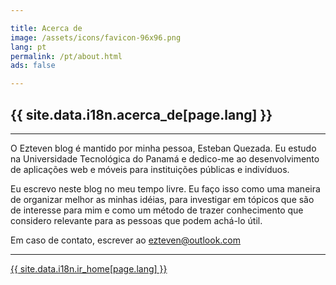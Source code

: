 ```yaml
---

title: Acerca de
image: /assets/icons/favicon-96x96.png
lang: pt
permalink: /pt/about.html
ads: false

---
```


## {{ site.data.i18n.acerca_de[page.lang] }}

---

O Ezteven blog é mantido por minha pessoa, Esteban Quezada. Eu estudo na Universidade Tecnológica do Panamá e dedico-me ao desenvolvimento de aplicações web e móveis para instituições públicas e indivíduos.

Eu escrevo neste blog no meu tempo livre. Eu faço isso como uma maneira de organizar melhor as minhas idéias, para investigar em tópicos que são de interesse para mim e como um método de trazer conhecimento que considero relevante para as pessoas que podem achá-lo útil.

Em caso de contato, escrever ao [ezteven@outlook.com](mailto:ezteven@outlook.com)

---

<div class="pagination">
<a href="{{ site.data.i18n.url_prefix[page.lang] }}/" class="paginate-btn">{{ site.data.i18n.ir_home[page.lang] }}</a>
</div>
